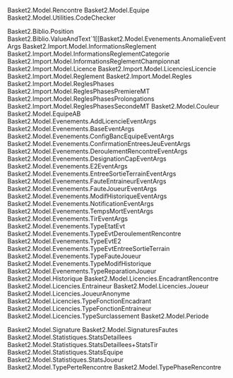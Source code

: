 ﻿Basket2.Model.Rencontre
Basket2.Model.Equipe
Basket2.Model.Utilities.CodeChecker


Basket2.Biblio.Position
Basket2.Biblio.ValueAndText`1[[Basket2.Model.Evenements.AnomalieEventArgs
Basket2.Import.Model.InformationsReglement
Basket2.Import.Model.InformationsReglementCategorie
Basket2.Import.Model.InformationsReglementChampionnat
Basket2.Import.Model.Licence
Basket2.Import.Model.LicenciesLicencie
Basket2.Import.Model.Reglement
Basket2.Import.Model.Regles
Basket2.Import.Model.ReglesPhases
Basket2.Import.Model.ReglesPhasesPremiereMT
Basket2.Import.Model.ReglesPhasesProlongations
Basket2.Import.Model.ReglesPhasesSecondeMT
Basket2.Model.Couleur
Basket2.Model.EquipeAB
Basket2.Model.Evenements.AddLicencieEventArgs
Basket2.Model.Evenements.BaseEventArgs
Basket2.Model.Evenements.ConfigBancEquipeEventArgs
Basket2.Model.Evenements.ConfirmationEntreesJeuEventArgs
Basket2.Model.Evenements.DeroulementRencontreEventArgs
Basket2.Model.Evenements.DesignationCapEventArgs
Basket2.Model.Evenements.E2EventArgs
Basket2.Model.Evenements.EntreeSortieTerrainEventArgs
Basket2.Model.Evenements.FauteEntraineurEventArgs
Basket2.Model.Evenements.FauteJoueurEventArgs
Basket2.Model.Evenements.ModifHistoriqueEventArgs
Basket2.Model.Evenements.NotificationEventArgs
Basket2.Model.Evenements.TempsMortEventArgs
Basket2.Model.Evenements.TirEventArgs
Basket2.Model.Evenements.TypeEtatEvt
Basket2.Model.Evenements.TypeEvtDeroulementRencontre
Basket2.Model.Evenements.TypeEvtE2
Basket2.Model.Evenements.TypeEvtEntreeSortieTerrain
Basket2.Model.Evenements.TypeFauteJoueur
Basket2.Model.Evenements.TypeModifHistorique
Basket2.Model.Evenements.TypeReparationJoueur
Basket2.Model.Historique
Basket2.Model.Licencies.EncadrantRencontre
Basket2.Model.Licencies.Entraineur
Basket2.Model.Licencies.Joueur
Basket2.Model.Licencies.JoueurAnonyme
Basket2.Model.Licencies.TypeFonctionEncadrant
Basket2.Model.Licencies.TypeFonctionEntraineur
Basket2.Model.Licencies.TypeSurclassement
Basket2.Model.Periode

Basket2.Model.Signature
Basket2.Model.SignaturesFautes
Basket2.Model.Statistiques.StatsDetaillees
Basket2.Model.Statistiques.StatsDetaillees+StatsTir
Basket2.Model.Statistiques.StatsEquipe
Basket2.Model.Statistiques.StatsJoueur
Basket2.Model.TypePerteRencontre
Basket2.Model.TypePhaseRencontre

